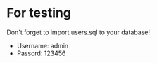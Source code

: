 For testing
===========
Don't forget to import users.sql to your database!
- Username: admin
- Passord:  123456
